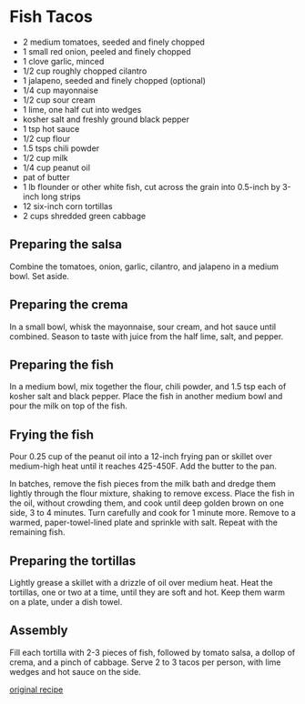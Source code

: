 Fish Tacos
==========

* 2 medium tomatoes, seeded and finely chopped
* 1 small red onion, peeled and finely chopped
* 1 clove garlic, minced
* 1/2 cup roughly chopped cilantro
* 1 jalapeno, seeded and finely chopped (optional)
* 1/4 cup mayonnaise
* 1/2 cup sour cream
* 1 lime, one half cut into wedges
* kosher salt and freshly ground black pepper
* 1 tsp hot sauce
* 1/2 cup flour
* 1.5 tsps chili powder
* 1/2 cup milk
* 1/4 cup peanut oil
* pat of butter
* 1 lb flounder or other white fish, cut across the grain into 0.5-inch by 3-inch long strips
* 12 six-inch corn tortillas
* 2 cups shredded green cabbage

## Preparing the salsa

Combine the tomatoes, onion, garlic, cilantro, and jalapeno in a medium bowl. Set aside.

## Preparing the crema

In a small bowl, whisk the mayonnaise, sour cream, and hot sauce until combined. Season to taste with juice from the half lime, salt, and pepper.

## Preparing the fish

In a medium bowl, mix together the flour, chili powder, and 1.5 tsp each of kosher salt and black pepper. Place the fish in another medium bowl and pour the milk on top of the fish.

## Frying the fish

Pour 0.25 cup of the peanut oil into a 12-inch frying pan or skillet over medium-high heat until it reaches 425-450F. Add the butter to the pan.

In batches, remove the fish pieces from the milk bath and dredge them lightly through the flour mixture, shaking to remove excess. Place the fish in the oil, without crowding them, and cook until deep golden brown on one side, 3 to 4 minutes. Turn carefully and cook for 1 minute more. Remove to a warmed, paper-towel-lined plate and sprinkle with salt. Repeat with the remaining fish.

## Preparing the tortillas

Lightly grease a skillet with a drizzle of oil over medium heat. Heat the tortillas, one or two at a time, until they are soft and hot. Keep them warm on a plate, under a dish towel.

## Assembly

Fill each tortilla with 2-3 pieces of fish, followed by tomato salsa, a dollop of crema, and a pinch of cabbage. Serve 2 to 3 tacos per person, with lime wedges and hot sauce on the side.

[original recipe](https://cooking.nytimes.com/recipes/1012445-fish-tacos)
